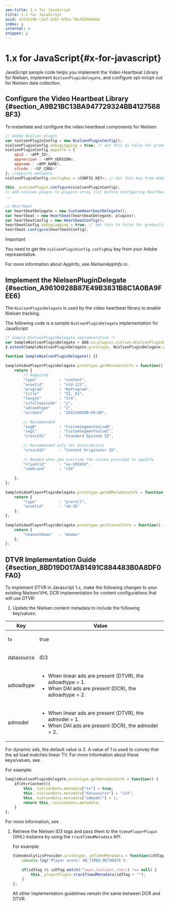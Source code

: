 ```yaml
---
seo-title: 1.x for JavaScript
title: 1.x for JavaScript
uuid: 415d219b-c3a7-42bf-8fba-70ef829e60eb
index: y
internal: n
snippet: y
---
```


# 1.x for JavaScript{#x-for-javascript}

JavaScript sample code helps you implement the Video Heartbeat Library for Nielsen, implement `NielsenPluginDelegate`, and configure opt-in/opt-out for Nielsen data collection.

## Configure the Video Heartbeat Library {#section_A9B21BC13BA947729324BB41275688F3}

To instantiate and configure the video heartbeat components for Nielsen: 

```js
// Adobe Nielsen plugin 
var nielsenPluginConfig = new NielsenPluginConfig(); 
nielsenPluginConfig.debugLogging = true; // set this to false for production apps. 
nielsenPluginConfig.appInfo = { 
    apid : <APP_ID>, 
    appversion : <APP_VERSION>, 
    appname : <APP_NAME>, 
    sfcode : <SF_CODE>" 
}; //appinfo metadata 
nielsenPluginConfig.configKey = <CONFIG_KEY>; // Get this key from Adobe Representative 
  
this._nielsenPlugin.configure(nielsenPluginConfig); 
// Add nielsen plugin to plugins array list before configuring Heartbeat 
... 
 
// Heartbeat 
var heartbeatDelegate = new CustomHeartbeatDelegate(); 
var heartbeat = new Heartbeat(heartbeatDelegate, plugins); 
var heartbeatConfig = new HeartbeatConfig(); 
heartbeatConfig.debugLogging = true; // set this to false for production apps. 
heartbeat.configure(heartbeatConfig);
```

>[!IMPORTANT]
>
>You need to get the `nielsenPluginConfig.configKey` key from your Adobe representative.

For more information about AppInfo, see *NielsenAppInfo* in [](../../nielsen-partnership/dcr-vars-metadata.md).

## Implement the NielsenPluginDelegate {#section_A9610928B87E49B3831B8C1A0BA9FEE6}

The `NielsenPluginDelegate` is used by the video heartbeat library to enable Nielsen tracking.

The following code is a sample `NielsenPluginDelegate` implementation for JavaScript:

```js
/* Sample NielsenPluginDelegate implementation */ 
var SampleNielsenPluginDelegate = ADB.va.plugins.nielsen.NielsenPluginDelegate; 
$.extend(SampleNielsenPluginDelegate.prototype, NielsenPluginDelegate.prototype); 
 
function SampleNielsenPluginDelegate() {} 
 
SampleVideoPlayerPluginDelegate.prototype.getMetadataInfo = function() { 
    return { 
        // Required 
        "type"          : "content", 
        "assetid"       : "vid-123", 
        "program"       : "MyProgram", 
        "title"         : "S2, E1", 
        "length"        : "574", 
        "isfullepisode" : "y", 
        "adloadtype"    : "2", 
        "airdate"       : "2015100100:00:00", 
 
        // Recommended 
        "segB"          : "CustomSegmentValueB", 
        "segC"          : "CustomSegmentValueC", 
        "crossId1"      : "Standard Episode ID", 
 
        // Recommended only for distributors 
        "crossId2"      : "Content Originator ID", 
 
        // Needed when you override the values provided to appInfo  
        "clientid"      : "us-XXXXXX", 
        "subbrand"      : "cXX" 
         
    }; 
}; 
  
SampleVideoPlayerPluginDelegate.prototype.getAdMetadataInfo = function() { 
    return { 
        "type"          : "preroll", 
        "assetid"       : "ad-ID" 
    }; 
}; 
  
SampleVideoPlayerPluginDelegate.prototype.getChannelInfo = function() { 
    return { 
        "channelName"   : "Adobe" 
    }; 
};
```

## DTVR Implementation Guide {#section_8BD19D017AB1491C884483B0A8DF0FA0}

To implement DTVR in Javascript 1.x, make the following changes to your existing Nielsen/VHL DCR implementation for content configurations that will use DTVR:

1. Update the Nielsen content metadata to include the following key/values:

<table id="table_FDBC2B510B534102B77DEFE2859F79B5"> 
 <thead> 
  <tr> 
   <th colname="col1" class="entry"> Key </th> 
   <th colname="col2" class="entry"> Value </th> 
  </tr> 
 </thead>
 <tbody> 
  <tr> 
   <td colname="col1"> <p> <span class="codeph"> tv </span> </p> </td> 
   <td colname="col2"> <p>true </p> </td> 
  </tr> 
  <tr> 
   <td colname="col1"> <p> <span class="codeph"> datasource </span> </p> </td> 
   <td colname="col2"> <p>ID3 </p> </td> 
  </tr> 
  <tr> 
   <td colname="col1"> <p> <span class="codeph"> adloadtype </span> </p> </td> 
   <td colname="col2"> <p> 
     <ul id="ul_E88C044C921B416DBCBB34DF29FC103D"> 
      <li id="li_C97E7E25532E40D48B109E61B09F1C67">When linear ads are present (DTVR), the <span class="codeph"> adloadtype </span> = 1. </li> 
      <li id="li_DC9FC0FC4F0B402884D2944886E3CF38">When DAI ads are present (DCR), the <span class="codeph"> adloadtype </span> = 2. </li> 
     </ul> </p> </td> 
  </tr> 
  <tr> 
   <td colname="col1"> <p> <span class="codeph"> admodel </span> </p> </td> 
   <td colname="col2"> <p> 
     <ul id="ul_1F101460C4794194B8663A51125ACD38"> 
      <li id="li_9C9779B2823C44BD81072092AE2556D0">When linear ads are present (DTVR), the <span class="codeph"> admodel </span> = 1. </li> 
      <li id="li_E17948EB7BDD45A489F124EA1AE84C29">When DAI ads are present (DCR), the <span class="codeph"> admodel </span> = 2. </li> 
     </ul> </p> </td> 
  </tr> 
 </tbody> 
</table>

   For dynamic ads, the default value is 2. A value of 1 is used to convey that the ad load matches linear TV. For more information about these keys/values, see [](../../nielsen-partnership/dcr-impl/dcr-dtvr.md).

   For example: 

   ```js
   SampleNielsenPluginDelegate.prototype.getMetadataInfo = function() { 
       if(dtvrContent){ 
           this._nielsenData.metadata["tv"] = true; 
           this._nielsenData.metadata["datasource"] = "id3"; 
           this._nielsenData.metadata["admodel"] = 1;         
           return this._nielsenData.metadata; 
       } 
   };
   ```

   For more information, see [](../../nielsen-partnership/dcr-vars-metadata.md). 

1. Retrieve the Nielsen ID3 tags and pass them to the `VideoPlayerPlugin` (VHL) instance by using the `trackTimedMetadata` API.

   For example: 

   ```js
   VideoAnalyticsProvider.prototype._onTimedMetadata = function(id3Tag) { 
       console.log('Player event: ON_TIMED_METADATA'); 
            
       if(id3tag && id3Tag.match(/^www\.nielsen\.com/i) !== null) { 
           this._playerPlugin.trackTimedMetadata(id3Tag + ""); 
       } 
   };
   ```

   All other implementation guidelines remain the same between DCR and DTVR.

